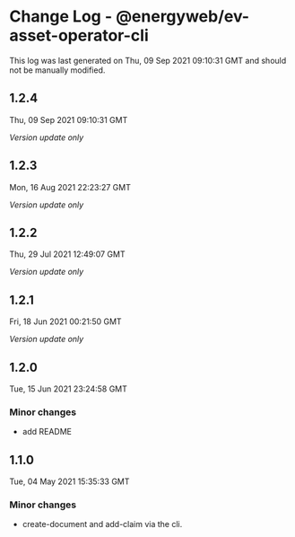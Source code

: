 # Change Log - @energyweb/ev-asset-operator-cli

This log was last generated on Thu, 09 Sep 2021 09:10:31 GMT and should not be manually modified.

## 1.2.4
Thu, 09 Sep 2021 09:10:31 GMT

_Version update only_

## 1.2.3
Mon, 16 Aug 2021 22:23:27 GMT

_Version update only_

## 1.2.2
Thu, 29 Jul 2021 12:49:07 GMT

_Version update only_

## 1.2.1
Fri, 18 Jun 2021 00:21:50 GMT

_Version update only_

## 1.2.0
Tue, 15 Jun 2021 23:24:58 GMT

### Minor changes

- add README

## 1.1.0
Tue, 04 May 2021 15:35:33 GMT

### Minor changes

-  create-document and add-claim via the cli.

